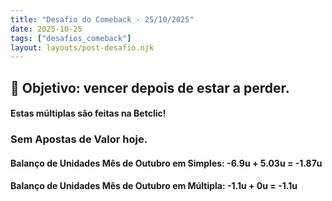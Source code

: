 ```yaml
---
title: "Desafio do Comeback - 25/10/2025"
date: 2025-10-25
tags: ["desafios_comeback"]
layout: layouts/post-desafio.njk
---
```


## 🎯 Objetivo: vencer depois de estar a perder.

#### Estas múltiplas são feitas na Betclic!

### Sem Apostas de Valor hoje.

#### Balanço de Unidades Mês de Outubro em Simples: -6.9u + 5.03u = -1.87u
#### Balanço de Unidades Mês de Outubro em Múltipla: -1.1u + 0u = -1.1u
